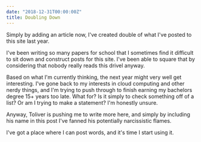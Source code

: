 ```yaml
---
date: "2018-12-31T00:00:00Z"
title: Doubling Down
---
```


Simply by adding an article now, I've created double of what I've posted to this site last year.

I've been writing so many papers for school that I sometimes find it difficult to sit down and construct
posts for this site.  I've been able to square that by considering that nobody really reads this drivel
anyway.

Based on what I'm currently thinking, the next year might very well get interesting.  I've gone back to
my interests in cloud computing and other nerdy things, and I'm trying to push through to finish
earning my bachelors degree 15+ years too late.  What for?  Is it simply to check something off of a 
list?  Or am I trying to make a statement?  I'm honestly unsure.

Anyway, Toliver is pushing me to write more here, and simply by including his name in this post I've
fanned his potentially narcissistic flames.

I've got a place where I can post words, and it's time I start using it.